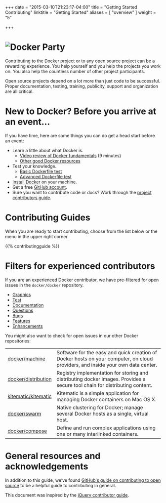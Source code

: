 +++
date = "2015-03-10T21:23:17-04:00"
title = "Getting Started Contributing"
linktitle = "Getting Started"
aliases = [ "overview" ]
weight = "5"

+++


# ![Docker Party](/images/docker-friends.png)

Contributing to the Docker project or to any open source project can be a
rewarding experience. You help yourself and you help the projects you work on.
You also help the countless number of other project participants.

Open source projects depend on a lot more than just code to be successful.
Proper documentation, testing, training, publicity, support and organization are
all critical.

# New to Docker? Before you arrive at an event...

If you have time, here are some things you can do get a head start before an event:

* Learn a little about what Docker is.
	* [Video review of Docker
	fundamentals](https://www.youtube.com/watch?v=zRLyovWi1gs) (9 minutes)
	* [Other good Docker resources](http://www.nkode.io/2014/08/24/valuable-docker-links.html)
* Test your knowledge.
	* [Basic Dockerfile test](https://docs.docker.com/userguide/level1/)
	* [Advanced Dockerfile test](https://docs.docker.com/userguide/level2/)
*  [Install Docker](http://docs.docker.com/introduction/#installation) on your machine.
* Get a free [GitHub account](https://github.com).
* Sure you want to contribute code or docs? Work through the [project
contributors guide](http://docs.docker.com/project/who-written-for/).


# Contributing Guides

When you are ready to start contributing, choose from the list below or the menu
in the upper right corner.

{{% contributingguide %}}


# Filters for experienced contributors

If you are an experienced Docker contributor, we have pre-filtered for open
issues in the `docker/docker` repository.  

* [Graphics](https://github.com/docker/docker/issues?q=is%3Aopen+is%3Aissue+label%3Akind%2Fgraphics+-label%3Astatus%2Fclaimed+-label%3Astatus%2Fassigned+no%3Aassignee)
* [Test](https://github.com/docker/docker/issues?q=is%3Aopen+is%3Aissue+label%3Akind%2Ftest+-label%3Astatus%2Fclaimed+-label%3Astatus%2Fassigned+no%3Aassignee)
* [Documentation](https://github.com/docker/docker/issues?q=is%3Aopen+is%3Aissue+label%3Akind%2Fwriting+-label%3Astatus%2Fclaimed+-label%3Astatus%2Fassigned+no%3Aassignee)
* [Questions](https://github.com/docker/docker/issues?q=is%3Aopen+is%3Aissue+label%3Akind%2Fquestion+-label%3Astatus%2Fclaimed+-label%3Astatus%2Fassigned+no%3Aassignee)
* [Bugs](https://github.com/docker/docker/issues?q=is%3Aopen+is%3Aissue+label%3Akind%2Fbug+-label%3Astatus%2Fclaimed+-label%3Astatus%2Fassigned+no%3Aassignee)
* [Features](https://github.com/docker/docker/issues?q=is%3Aopen+is%3Aissue+label%3Akind%2Ffeature+-label%3Astatus%2Fclaimed+-label%3Astatus%2Fassigned+no%3Aassignee)
* [Enhancements](https://github.com/docker/docker/issues?q=is%3Aopen+is%3Aissue+label%3Akind%2Fenhancement+-label%3Astatus%2Fclaimed+-label%3Astatus%2Fassigned+no%3Aassignee)

You might also want to check for open issues in our other Docker repositories:
<table class="tg">
		<col width="20%">
		<col width="80%">
		<tr>
			<td class="tg-031e"><a href="https://github.com/docker/machine/issues" >docker/machine</a></td>
			<td class="tg-031e">Software for the easy and quick creation of Docker hosts on your computer, on cloud providers, and inside your own data center.</td>
		</tr>
				<tr>
			<td class="tg-031e"><a href="https://github.com/docker/distribution/issues">docker/distribution</a></td>
			<td class="tg-031e">Registry implementation for storing and distributing
			docker images. Provides a secure tool chain for distributing content.</td>
		</tr>
	<tr>
			<td class="tg-031e"><a href="https://github.com/kitematic/kitematic/issues" >kitematic/kitematic</a></td>
			<td class="tg-031e">Kitematic is a simple application for managing Docker containers on Mac OS X.</td>
   </tr>
		<tr>
			<td class="tg-031e"><a href="https://github.com/docker/swarm/issues">docker/swarm</a></td>
			<td class="tg-031e">Native clustering for Docker; manage several Docker hosts as a single, virtual host.</td>
		</tr>
		<tr>
			<td class="tg-031e"><a href="https://github.com/docker/compose/issues" >docker/compose</a></td>
			<td class="tg-031e">Define and run complex applications using one or many interlinked containers.</td>
		</tr>
	</table>


# General resources and acknowledgements

In addition to this guide, we’ve found [GitHub's guide on contributing
to open source](https://guides.github.com/overviews/os-contributing/) to
be a helpful guide to contributing in general.

This document was inspired by the [jQuery contributor
guide](http://contribute.jquery.org/open-source/).
